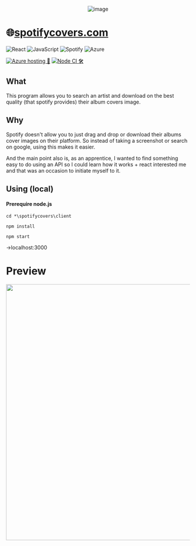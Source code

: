 <div align="center">
  
![image](https://github.com/user-attachments/assets/4475a8ec-db2a-4049-8236-dd58f4f32e36)
  
</div>

# 🌐[spotifycovers.com](https://spotifycovers.com)  
![React](https://img.shields.io/badge/react-%2320232a.svg?style=for-the-badge&logo=react&logoColor=%2361DAFB)  ![JavaScript](https://img.shields.io/badge/javascript-%23323330.svg?style=for-the-badge&logo=javascript&logoColor=%23F7DF1E)  ![Spotify](https://img.shields.io/badge/Spotify-1ED760?style=for-the-badge&logo=spotify&logoColor=white)  ![Azure](https://img.shields.io/badge/azure-%230072C6.svg?style=for-the-badge&logo=microsoftazure&logoColor=white)

[![Azure hosting 🚀](https://github.com/cyrilnapo/spotifycovers/actions/workflows/azure-static-web-apps-lemon-plant-06a0c9003.yml/badge.svg)](https://github.com/cyrilnapo/spotifycovers/actions/workflows/azure-static-web-apps-lemon-plant-06a0c9003.yml)  [![Node CI 🛠️](https://github.com/cyrilnapo/spotifycovers/actions/workflows/node.js.yml/badge.svg)](https://github.com/cyrilnapo/spotifycovers/actions/workflows/node.js.yml)

## What 
This program allows you to search an artist and download on the best quality (that spotify provides) their album covers image.
## Why
Spotify doesn't allow you to just drag and drop or download their albums cover images on their platform. So instead of taking a screenshot or search on google, using this makes it easier.

And the main point also is, as an apprentice, I wanted to find something easy to do using an API so I could learn how it works + react interested me and that was an occasion to initiate myself to it.

## Using (local)

#### Prerequire node.js

```
cd *\spotifycovers\client
```

```
npm install
```

```
npm start
```
->localhost:3000


# Preview
<p align="center">
<img src="readme_src/example.gif" width="700px" />
</p>


